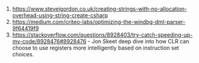 1. https://www.stevejgordon.co.uk/creating-strings-with-no-allocation-overhead-using-string-create-csharp
2. https://medium.com/criteo-labs/optimizing-the-windbg-dml-parser-9f64419f9
3. https://stackoverflow.com/questions/8928403/try-catch-speeding-up-my-code/8928476#8928476 - Jon Skeet deep dive into how CLR can choose to use registers more intelligently based on instruction set choices.
